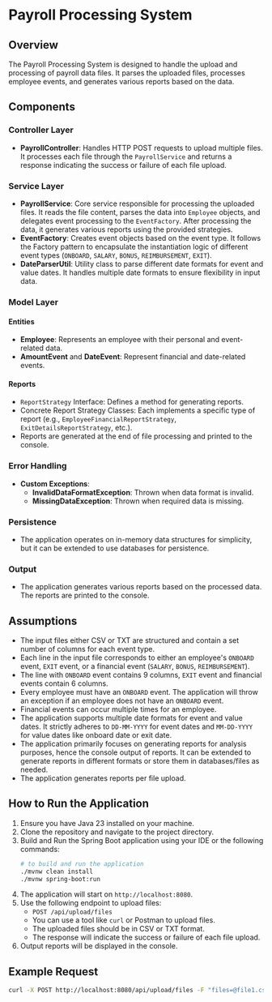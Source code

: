 # Payroll Processing System

## Overview

The Payroll Processing System is designed to handle the upload and processing of payroll data files. It parses the uploaded files, processes employee events, and generates various reports based on the data.

## Components

### Controller Layer

- **PayrollController**: Handles HTTP POST requests to upload multiple files. It processes each file through the `PayrollService` and returns a response indicating the success or failure of each file upload.

### Service Layer

- **PayrollService**: Core service responsible for processing the uploaded files. It reads the file content, parses the data into `Employee` objects, and delegates event processing to the `EventFactory`. After processing the data, it generates various reports using the provided strategies.
- **EventFactory**: Creates event objects based on the event type. It follows the Factory pattern to encapsulate the instantiation logic of different event types (`ONBOARD`, `SALARY`, `BONUS`, `REIMBURSEMENT`, `EXIT`).
- **DateParserUtil**: Utility class to parse different date formats for event and value dates. It handles multiple date formats to ensure flexibility in input data.

### Model Layer

#### Entities

- **Employee**: Represents an employee with their personal and event-related data.
- **AmountEvent** and **DateEvent**: Represent financial and date-related events.

#### Reports

- `ReportStrategy` Interface: Defines a method for generating reports.
- Concrete Report Strategy Classes: Each implements a specific type of report (e.g., `EmployeeFinancialReportStrategy`, `ExitDetailsReportStrategy`, etc.).
- Reports are generated at the end of file processing and printed to the console.

### Error Handling

- **Custom Exceptions**:
    - **InvalidDataFormatException**: Thrown when data format is invalid.
    - **MissingDataException**: Thrown when required data is missing.

### Persistence
- The application operates on in-memory data structures for simplicity, but it can be extended to use databases for persistence.

### Output
- The application generates various reports based on the processed data. The reports are printed to the console.

## Assumptions

- The input files either CSV or TXT are structured and contain a set number of columns for each event type.
- Each line in the input file corresponds to either an employee's `ONBOARD` event, `EXIT` event, or a financial event (`SALARY`, `BONUS`, `REIMBURSEMENT`).
- The line with `ONBOARD` event contains 9 columns, `EXIT` event and financial events contain 6 columns.
- Every employee must have an `ONBOARD` event. The application will throw an exception if an employee does not have an `ONBOARD` event.
- Financial events can occur multiple times for an employee.
- The application supports multiple date formats for event and value dates. It strictly adheres to `DD-MM-YYYY` for event dates and `MM-DD-YYYY` for value dates like onboard date or exit date. 
- The application primarily focuses on generating reports for analysis purposes, hence the console output of reports. It can be extended to generate reports in different formats or store them in databases/files as needed.
- The application generates reports per file upload.

## How to Run the Application

1. Ensure you have Java 23 installed on your machine.
2. Clone the repository and navigate to the project directory.
3. Build and Run the Spring Boot application using your IDE or the following commands:
   ```sh
   # to build and run the application
   ./mvnw clean install
   ./mvnw spring-boot:run
   ```
4. The application will start on `http://localhost:8080`.
5. Use the following endpoint to upload files:
   - `POST /api/upload/files`
   - You can use a tool like `curl` or Postman to upload files.
   - The uploaded files should be in CSV or TXT format.
   - The response will indicate the success or failure of each file upload.
6. Output reports will be displayed in the console.

## Example Request

```sh
curl -X POST http://localhost:8080/api/upload/files -F "files=@file1.csv"
```